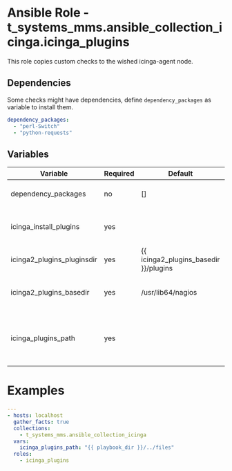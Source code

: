 # Ansible Role - t_systems_mms.ansible_collection_icinga.icinga_plugins

This role copies custom checks to the wished icinga-agent node.

## Dependencies

Some checks might have dependencies, define `dependency_packages` as variable to install them.

```yaml
dependency_packages:
  - "perl-Switch"
  - "python-requests"
```

## Variables

| Variable                                   | Required | Default                | Description
|--------------------------------------------|----------|------------------------|------------
| dependency_packages | no | [] | install dependency packages
| icinga_install_plugins | yes | | list of plugins that should be installed
| icinga2_plugins_pluginsdir | yes | {{ icinga2_plugins_basedir }}/plugins | directory for icinga plugins
| icinga2_plugins_basedir | yes | /usr/lib64/nagios | base directory for your icinga plugins
| icinga_plugins_path | yes | | path with your plugins for example {{ playbook_dir }}/../files

# Examples

```yaml
---
- hosts: localhost
  gather_facts: true
  collections:
    - t_systems_mms.ansible_collection_icinga
  vars:
    icinga_plugins_path: "{{ playbook_dir }}/../files"
  roles:
    - icinga_plugins
```
